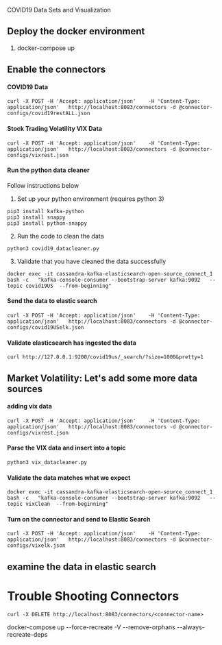 COVID19 Data Sets and Visualization

## Deploy the docker environment

1. docker-compose up

## Enable the connectors

#### COVID19 Data
```
curl -X POST -H 'Accept: application/json'    -H 'Content-Type: application/json'   http://localhost:8083/connectors -d @connector-configs/covid19restALL.json
```

#### Stock Trading Volatility VIX Data
```
curl -X POST -H 'Accept: application/json'    -H 'Content-Type: application/json'   http://localhost:8083/connectors -d @connector-configs/vixrest.json
```

#### Run the python data cleaner

Follow instructions below

1. Set up your python environment (requires python 3)

```
pip3 install kafka-python
pip3 install snappy
pip3 install python-snappy
```

2. Run the code to clean the data

```
python3 covid19_datacleaner.py
```

3. Validate that you have cleaned the data successfully
```
docker exec -it cassandra-kafka-elasticsearch-open-source_connect_1 bash -c   "kafka-console-consumer --bootstrap-server kafka:9092   --topic covid19US  --from-beginning"
```

#### Send the data to elastic search
```
curl -X POST -H 'Accept: application/json'    -H 'Content-Type: application/json'   http://localhost:8083/connectors -d @connector-configs/covid19USelk.json
```

#### Validate elasticsearch has ingested the data

```
curl http://127.0.0.1:9200/covid19us/_search/?size=1000&pretty=1
```

## Market Volatility: Let's add some more data sources

#### adding vix data

```
curl -X POST -H 'Accept: application/json'    -H 'Content-Type: application/json'   http://localhost:8083/connectors -d @connector-configs/vixrest.json
```

#### Parse the VIX data and insert into a topic

```
python3 vix_datacleaner.py
```

#### Validate the data matches what we expect

```
docker exec -it cassandra-kafka-elasticsearch-open-source_connect_1 bash -c   "kafka-console-consumer --bootstrap-server kafka:9092   --topic vixClean  --from-beginning"
```

#### Turn on the connector and send to Elastic Search

```
curl -X POST -H 'Accept: application/json'    -H 'Content-Type: application/json'   http://localhost:8083/connectors -d @connector-configs/vixelk.json
```

## examine the data in elastic search


# Trouble Shooting Connectors

```
curl -X DELETE http://localhost:8083/connectors/<connector-name>
```

docker-compose up --force-recreate -V --remove-orphans --always-recreate-deps



